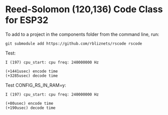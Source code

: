 # Reed-Solomon (120,136) Code Class for ESP32
To add to a project in the components folder from the command line, run:    

    git submodule add https://github.com/rbliznets/rscode rscode 


Test:
```
I (197) cpu_start: cpu freq: 240000000 Hz

(+1441usec) encode time
(+3285usec) decode time
```
Test CONFIG_RS_IN_RAM=y:
```
I (197) cpu_start: cpu freq: 240000000 Hz

(+80usec) encode time
(+190usec) decode time
```